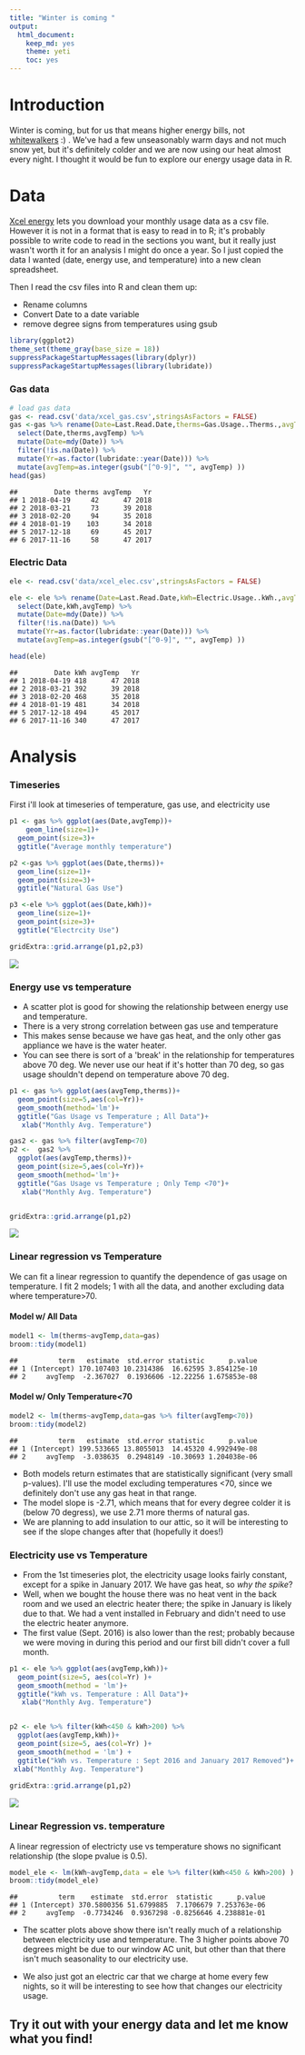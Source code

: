 ```yaml
---
title: "Winter is coming "
output: 
  html_document: 
    keep_md: yes
    theme: yeti
    toc: yes
---
```



      
# Introduction

Winter is coming, but for us that means higher energy bills, not [whitewalkers](http://gameofthrones.wikia.com/wiki/White_Walkers) :) . We've had a few unseasonably warm days and not much snow yet, but it's definitely colder and we are now using our heat almost every night. I thought it would be fun to explore our energy usage data in R. 


# Data
[Xcel energy](https://www.xcelenergy.com/) lets you download your monthly usage data as a csv file. However it is not in a format that is easy to read in to R; it's probably possible to write code to read in the sections you want, but it really just wasn't worth it for an analysis I might do once a year. So I just copied the data I wanted (date, energy use, and temperature) into a new clean spreadsheet.

Then I read the csv files into R and clean them up:
* Rename columns
* Convert Date to a date variable
* remove degree signs from temperatures using gsub




```r
library(ggplot2)
theme_set(theme_gray(base_size = 18))
suppressPackageStartupMessages(library(dplyr))
suppressPackageStartupMessages(library(lubridate))
```

### Gas data

```r
# load gas data
gas <- read.csv('data/xcel_gas.csv',stringsAsFactors = FALSE)
gas <-gas %>% rename(Date=Last.Read.Date,therms=Gas.Usage..Therms.,avgTemp=Average.Temperature) %>% 
  select(Date,therms,avgTemp) %>% 
  mutate(Date=mdy(Date)) %>% 
  filter(!is.na(Date)) %>%
  mutate(Yr=as.factor(lubridate::year(Date))) %>%
  mutate(avgTemp=as.integer(gsub("[^0-9]", "", avgTemp) ))
head(gas)
```

```
##         Date therms avgTemp   Yr
## 1 2018-04-19     42      47 2018
## 2 2018-03-21     73      39 2018
## 3 2018-02-20     94      35 2018
## 4 2018-01-19    103      34 2018
## 5 2017-12-18     69      45 2017
## 6 2017-11-16     58      47 2017
```



### Electric Data

```r
ele <- read.csv('data/xcel_elec.csv',stringsAsFactors = FALSE)

ele <- ele %>% rename(Date=Last.Read.Date,kWh=Electric.Usage..kWh.,avgTemp=Average.Temperature) %>% 
  select(Date,kWh,avgTemp) %>% 
  mutate(Date=mdy(Date)) %>% 
  filter(!is.na(Date)) %>%
  mutate(Yr=as.factor(lubridate::year(Date))) %>%
  mutate(avgTemp=as.integer(gsub("[^0-9]", "", avgTemp) ))

head(ele)
```

```
##         Date kWh avgTemp   Yr
## 1 2018-04-19 418      47 2018
## 2 2018-03-21 392      39 2018
## 3 2018-02-20 468      35 2018
## 4 2018-01-19 481      34 2018
## 5 2017-12-18 494      45 2017
## 6 2017-11-16 340      47 2017
```



# Analysis


### Timeseries 
First i'll look at timeseries of temperature, gas use, and electricity use

```r
p1 <- gas %>% ggplot(aes(Date,avgTemp))+
    geom_line(size=1)+
  geom_point(size=3)+
  ggtitle("Average monthly temperature")

p2 <-gas %>% ggplot(aes(Date,therms))+
  geom_line(size=1)+
  geom_point(size=3)+
  ggtitle("Natural Gas Use")

p3 <-ele %>% ggplot(aes(Date,kWh))+
  geom_line(size=1)+
  geom_point(size=3)+
  ggtitle("Electrcity Use")

gridExtra::grid.arrange(p1,p2,p3)
```

![](energy_use_files/figure-html/unnamed-chunk-5-1.png)<!-- -->


### Energy use vs temperature
* A scatter plot is good for showing the relationship between energy use and temperature.
* There is a very strong correlation between gas use and temperature
* This makes sense because we have gas heat, and the only other gas appliance we have is the water heater.
* You can see there is sort of a 'break' in the relationship for temperatures above 70 deg. We never use our heat if it's hotter than 70 deg, so gas usage shouldn't depend on temperature above 70 deg.



```r
p1 <- gas %>% ggplot(aes(avgTemp,therms))+
  geom_point(size=5,aes(col=Yr))+
  geom_smooth(method='lm')+
  ggtitle("Gas Usage vs Temperature ; All Data")+
   xlab("Monthly Avg. Temperature")

gas2 <- gas %>% filter(avgTemp<70)
p2 <-  gas2 %>% 
  ggplot(aes(avgTemp,therms))+
  geom_point(size=5,aes(col=Yr))+
  geom_smooth(method='lm')+
  ggtitle("Gas Usage vs Temperature ; Only Temp <70")+
   xlab("Monthly Avg. Temperature")


gridExtra::grid.arrange(p1,p2)
```

![](energy_use_files/figure-html/unnamed-chunk-6-1.png)<!-- -->

### Linear regression vs Temperature

We can fit a linear regression to quantify the dependence of gas usage on temperature. I fit 2 models; 1 with all the data, and another excluding data where temperature>70.

#### Model w/ All Data

```r
model1 <- lm(therms~avgTemp,data=gas)
broom::tidy(model1)
```

```
##          term   estimate  std.error statistic      p.value
## 1 (Intercept) 170.107403 10.2314386  16.62595 3.854125e-10
## 2     avgTemp  -2.367027  0.1936606 -12.22256 1.675853e-08
```

#### Model w/ Only Temperature<70

```r
model2 <- lm(therms~avgTemp,data=gas %>% filter(avgTemp<70))
broom::tidy(model2)
```

```
##          term   estimate  std.error statistic      p.value
## 1 (Intercept) 199.533665 13.8055013  14.45320 4.992949e-08
## 2     avgTemp  -3.038635  0.2948149 -10.30693 1.204038e-06
```

* Both models return estimates that are statistically significant (very small p-values). I'll use the model excluding temperatures <70, since we definitely don't use any gas heat in that range.
* The model slope is -2.71, which means that for every degree colder it is (below 70 degress), we use 2.71 more therms of natural gas. 
* We are planning to add insulation to our attic, so it will be interesting to see if the slope changes after that (hopefully it does!)





### Electricity use vs Temperature

* From the 1st timeseries plot, the electricity usage looks fairly constant, except for a spike in January 2017. We have gas heat, so *why the spike*?
* Well, when we bought the house there was no heat vent in the back room and we used an electric heater there; the spike in January is likely due to that. We had a vent installed in February and didn't need to use the electric heater anymore. 
* The first value (Sept. 2016) is also lower than the rest; probably because we were moving in during this period and our first bill didn't cover a full month.


```r
p1 <- ele %>% ggplot(aes(avgTemp,kWh))+
  geom_point(size=5, aes(col=Yr) )+
  geom_smooth(method = 'lm')+
  ggtitle("kWh vs. Temperature : All Data")+
   xlab("Monthly Avg. Temperature")


p2 <- ele %>% filter(kWh<450 & kWh>200) %>%
  ggplot(aes(avgTemp,kWh))+
  geom_point(size=5, aes(col=Yr) )+
  geom_smooth(method = 'lm') +
  ggtitle("kWh vs. Temperature : Sept 2016 and January 2017 Removed")+
 xlab("Monthly Avg. Temperature")
   
gridExtra::grid.arrange(p1,p2)
```

![](energy_use_files/figure-html/unnamed-chunk-9-1.png)<!-- -->

### Linear Regression vs. temperature
A linear regression of electricty use vs temperature shows no significant relationship (the slope pvalue is 0.5).

```r
model_ele <- lm(kWh~avgTemp,data = ele %>% filter(kWh<450 & kWh>200) )
broom::tidy(model_ele)
```

```
##          term    estimate  std.error  statistic      p.value
## 1 (Intercept) 370.5800356 51.6799885  7.1706679 7.253763e-06
## 2     avgTemp  -0.7734246  0.9367298 -0.8256646 4.238881e-01
```




* The scatter plots above show there isn't really much of a relationship between electricity use and temperature. The 3 higher points above 70 degrees might be due to our window AC unit, but other than that there isn't much seasonality to our electricity use.

* We also just got an electric car that we charge at home every few nights, so it will be interesting to see how that changes our electricity usage.


## Try it out with your energy data and let me know what you find!
